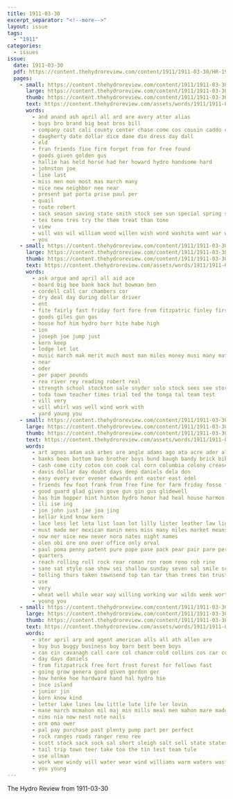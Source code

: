 ```yaml
---
title: 1911-03-30
excerpt_separator: "<!--more-->"
layout: issue
tags:
  - "1911"
categories:
  - issues
issue:
  date: 1911-03-30
  pdf: https://content.thehydroreview.com/content/1911/1911-03-30/HR-1911-03-30.pdf
  pages:
    - small: https://content.thehydroreview.com/content/1911/1911-03-30/small/HR-1911-03-30-01.jpg
      large: https://content.thehydroreview.com/content/1911/1911-03-30/large/HR-1911-03-30-01.jpg
      thumb: https://content.thehydroreview.com/content/1911/1911-03-30/thumbnails/HR-1911-03-30-01.jpg
      text: https://content.thehydroreview.com/assets/words/1911/1911-03-30/HR-1911-03-30-01.txt
      words:
        - and anand ash april all ard are avery atter alias
        - buys bro brand big beat bros bill
        - company cost cali county center chase come cos cousin caddo clever coffee
        - daugherty date dollar dice dane din dress day dall
        - eld
        - fran friends fine firm forget from for free found
        - goods given golden gus
        - hallie has held horse had her howard hydro handsome hard
        - johnston joe
        - line last
        - miss men mon most mas march many
        - nice new neighbor nee near
        - present pat porta prise paul per
        - quail
        - route robert
        - sack season saving state smith stock see sun special spring store sunday sabo styles scott such saturday
        - tex tene tres try the them treat than tone
        - view
        - will was wil william wood willen wish word washita want war with woods
        - you
    - small: https://content.thehydroreview.com/content/1911/1911-03-30/small/HR-1911-03-30-02.jpg
      large: https://content.thehydroreview.com/content/1911/1911-03-30/large/HR-1911-03-30-02.jpg
      thumb: https://content.thehydroreview.com/content/1911/1911-03-30/thumbnails/HR-1911-03-30-02.jpg
      text: https://content.thehydroreview.com/assets/words/1911/1911-03-30/HR-1911-03-30-02.txt
      words:
        - ask argue and april all aid ace
        - board big bee bank back but bowman ben
        - cordell call car chambers cor
        - dry deal day during dollar driver
        - ent
        - fite fairly fast friday fort fore from fitzpatric finley first for fees field
        - goods giles gun gas
        - house hof him hydro hurr hite habe high
        - ion
        - joseph joe jump just
        - kern keep
        - lodge let lot
        - music march mak merit much most man miles money musi many matter
        - near
        - oder
        - per paper pounds
        - rea river rey reading robert real
        - strength school stockton sale snyder solo stock sees see store standard surgeon service said south share seats
        - toda town teacher times trial ted the tonga tal team test
        - vill very
        - will whirl was well wind work with
        - yard young you
    - small: https://content.thehydroreview.com/content/1911/1911-03-30/small/HR-1911-03-30-03.jpg
      large: https://content.thehydroreview.com/content/1911/1911-03-30/large/HR-1911-03-30-03.jpg
      thumb: https://content.thehydroreview.com/content/1911/1911-03-30/thumbnails/HR-1911-03-30-03.jpg
      text: https://content.thehydroreview.com/assets/words/1911/1911-03-30/HR-1911-03-30-03.txt
      words:
        - art agnes adam ask arbes are angle adams ago ata acre ader all alf and ana april acres
        - banks been bottom bao brother boys bund baugh bandy brick bibi button bail bal better best bank blackwell both band business big beecher ben bradley beg beam buy but bee
        - cash come city coton con cook cal corn columbia colony crease cane cotton can clinton chinery chambers company cashier conte chain cor cost
        - davis dollar day doubt days deep daniels dela don
        - easy every ever evener edwards ent easter east edel
        - friends few foot frank from free fine for farm friday fosse full first
        - good guard glad given gove gun gin gus glidewell
        - has him hopper hint hinton hydro honor had heal house harmon home hardware hewes
        - ili ise ing
        - jon john just jae joa jing
        - kellar kind know kern
        - lace less let leta list loan lot lilly lister leather law lighty line last lever lacy
        - must made mer mexican manin mens miss many miles market means might mound money main may
        - now ner nice new never nora nates night names
        - olen obi ore ono over office only orval
        - paul poma penny patent pure pope pase pack pear pair pare per planter pie pay
        - quarters
        - reach rolling roll rock rear roman ron room reno rob rine
        - sane sat style sae show sei shallow sunday seven sal smile scott seme set seed shock stock straw shall sale spring state seat sar stamps service saturday seeds shape such stuff
        - telling thurs taken townsend top tan tar than trees ton trust toh then trial tim take the them
        - use
        - very
        - wheat well while wear way willing working war wilds week worth wait west works wate whitman woods word with wire went wil weatherford want will was
        - young you
    - small: https://content.thehydroreview.com/content/1911/1911-03-30/small/HR-1911-03-30-04.jpg
      large: https://content.thehydroreview.com/content/1911/1911-03-30/large/HR-1911-03-30-04.jpg
      thumb: https://content.thehydroreview.com/content/1911/1911-03-30/thumbnails/HR-1911-03-30-04.jpg
      text: https://content.thehydroreview.com/assets/words/1911/1911-03-30/HR-1911-03-30-04.txt
      words:
        - ater april arp and agent american alls all ath allen are
        - buy bus buggy business boy barn best been boys
        - can cin cavanagh call care col chance cold collins cos car cotton clyde con chand crush comfort city
        - day days daniels
        - from fitzpatrick free fort frost forest for fellows fast
        - going grow genera good given gordon ger
        - how henke hoe hardware hand hal hydro hie
        - ince island
        - junior jin
        - korn know kind
        - letter lake lines low little lute life ler lovin
        - mane march mcmahon mil maj min mills meal men mahon mare made moline mill mateo mal
        - nims nia now nest note nails
        - orm oma ower
        - pal pay purchase past plenty pump part per perfect
        - rock ranges roads ranger reno ree
        - scott stock sack sock sal short sleigh salt sell state states sees surgeon sole story seven six stoves sale shone sou soon
        - tail trip town teer take too the tin test team tule
        - use ullman
        - work wee windy will water wear wind williams warm waters waste weare with wate
        - you young
---
```


The Hydro Review from 1911-03-30

<!--more-->

